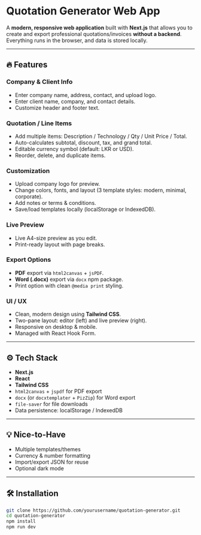 # Quotation Generator Web App

A **modern, responsive web application** built with **Next.js** that allows you to create and export professional quotations/invoices **without a backend**. Everything runs in the browser, and data is stored locally.

---

## 🔥 Features

### Company & Client Info
- Enter company name, address, contact, and upload logo.
- Enter client name, company, and contact details.
- Customize header and footer text.

### Quotation / Line Items
- Add multiple items: Description / Technology / Qty / Unit Price / Total.
- Auto-calculates subtotal, discount, tax, and grand total.
- Editable currency symbol (default: LKR or USD).
- Reorder, delete, and duplicate items.

### Customization
- Upload company logo for preview.
- Change colors, fonts, and layout (3 template styles: modern, minimal, corporate).
- Add notes or terms & conditions.
- Save/load templates locally (localStorage or IndexedDB).

### Live Preview
- Live A4-size preview as you edit.
- Print-ready layout with page breaks.

### Export Options
- **PDF** export via `html2canvas` + `jsPDF`.
- **Word (.docx)** export via `docx` npm package.
- Print option with clean `@media print` styling.

### UI / UX
- Clean, modern design using **Tailwind CSS**.
- Two-pane layout: editor (left) and live preview (right).
- Responsive on desktop & mobile.
- Managed with React Hook Form.

---

## ⚙️ Tech Stack

- **Next.js**
- **React**
- **Tailwind CSS**
- `html2canvas` + `jspdf` for PDF export
- `docx` (or `docxtemplater` + `PizZip`) for Word export
- `file-saver` for file downloads
- Data persistence: localStorage / IndexedDB

---

## 💡 Nice-to-Have

- Multiple templates/themes
- Currency & number formatting
- Import/export JSON for reuse
- Optional dark mode

---

## 🛠️ Installation

```bash
git clone https://github.com/yourusername/quotation-generator.git
cd quotation-generator
npm install
npm run dev
